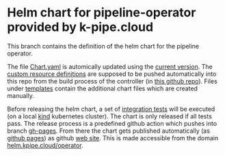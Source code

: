 # Helm chart for pipeline-operator provided by k-pipe.cloud

This branch contains the definition of the helm chart for the pipeline operator.

The file [Chart.yaml](./charts/pipeline/Chart.yaml) is automically updated using the [current version](./version). The [custom resource definitions](./charts/crds) are 
supposed to be pushed automatically into this repo from the build process of the controller (in [this github repo](https://github.com/k-pipe/pipeline-operator/)). Files under [templates](./charts/pipeline/templates) contain the additional 
chart files which are created manually.

Before releasing the helm chart, a set of [integration tests](./tests) will be executed (on a local [kind](https://kind.sigs.k8s.io/) kubernetes cluster).
The chart is only released if all tests pass. The release process is a predefined github action which pushes into branch [gh-pages](https://github.com/k-pipe/pipeline-operator-helm-chart/tree/gh-pages).
From there the chart gets published automatically (as [github pages](https://github.com/k-pipe/pipeline-operator-helm-chart/settings/pages)) as
github [web site](https://k-pipe.github.io/pipeline-operator-helm-chart/). This is made accessible from the domain [helm.kpipe.cloud/operator](https://helm.kpipe.cloud/operator).

